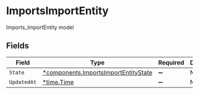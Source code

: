 # ImportsImportEntity

Imports_ImportEntity model


## Fields

| Field                                                                                       | Type                                                                                        | Required                                                                                    | Description                                                                                 |
| ------------------------------------------------------------------------------------------- | ------------------------------------------------------------------------------------------- | ------------------------------------------------------------------------------------------- | ------------------------------------------------------------------------------------------- |
| `State`                                                                                     | [*components.ImportsImportEntityState](../../models/components/importsimportentitystate.md) | :heavy_minus_sign:                                                                          | N/A                                                                                         |
| `UpdatedAt`                                                                                 | [*time.Time](https://pkg.go.dev/time#Time)                                                  | :heavy_minus_sign:                                                                          | N/A                                                                                         |